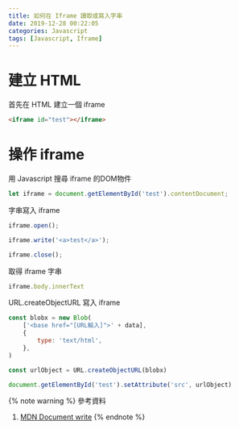 ```yaml
---
title: 如何在 Iframe 讀取或寫入字串
date: 2019-12-28 00:22:05
categories: Javascript
tags: [Javascript, Iframe]
---
```


# 建立 HTML
首先在 HTML 建立一個 iframe

```html
<iframe id="test"></iframe>
```

<!--more-->

# 操作 iframe
用 Javascript 搜尋 iframe 的DOM物件
```javascript
let iframe = document.getElementById('test').contentDocument;
```

字串寫入 iframe
```javascript
iframe.open();

iframe.write('<a>test</a>');

iframe.close();
```

取得 iframe 字串
```javascript
iframe.body.innerText
```

URL.createObjectURL 寫入 iframe
```javascript
const blobx = new Blob(
    ['<base href="[URL輸入]">' + data],
    {
        type: 'text/html',
    },
)

const urlObject = URL.createObjectURL(blobx)

document.getElementById('test').setAttribute('src', urlObject)
```

{% note warning %}
參考資料
1. [MDN Document write](https://developer.mozilla.org/en-US/docs/Web/API/Document/write)
{% endnote %}